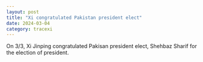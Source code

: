 ```yaml
---
layout: post
title: "Xi congratulated Pakistan president elect"
date: 2024-03-04
category: tracexi
---
```


On 3/3, Xi Jinping congratulated Pakisan president elect, Shehbaz Sharif for the election of president.

